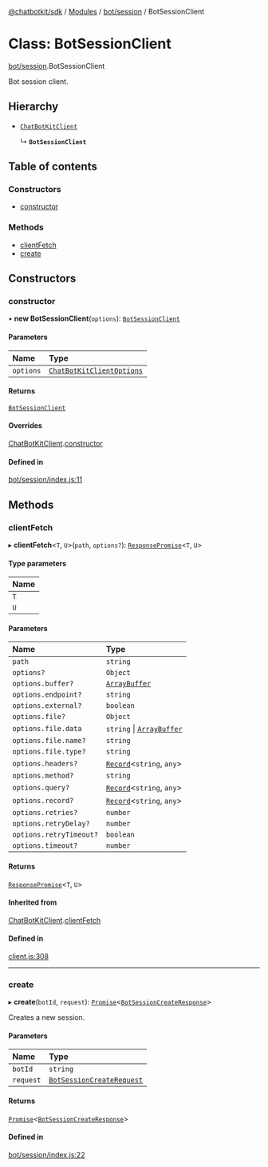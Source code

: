 [@chatbotkit/sdk](../README.md) / [Modules](../modules.md) / [bot/session](../modules/bot_session.md) / BotSessionClient

# Class: BotSessionClient

[bot/session](../modules/bot_session.md).BotSessionClient

Bot session client.

## Hierarchy

- [`ChatBotKitClient`](client.ChatBotKitClient.md)

  ↳ **`BotSessionClient`**

## Table of contents

### Constructors

- [constructor](bot_session.BotSessionClient.md#constructor)

### Methods

- [clientFetch](bot_session.BotSessionClient.md#clientfetch)
- [create](bot_session.BotSessionClient.md#create)

## Constructors

### constructor

• **new BotSessionClient**(`options`): [`BotSessionClient`](bot_session.BotSessionClient.md)

#### Parameters

| Name | Type |
| :------ | :------ |
| `options` | [`ChatBotKitClientOptions`](../interfaces/client.ChatBotKitClientOptions.md) |

#### Returns

[`BotSessionClient`](bot_session.BotSessionClient.md)

#### Overrides

[ChatBotKitClient](client.ChatBotKitClient.md).[constructor](client.ChatBotKitClient.md#constructor)

#### Defined in

[bot/session/index.js:11](https://github.com/chatbotkit/node-sdk/blob/main/packages/sdk/src/bot/session/index.js#L11)

## Methods

### clientFetch

▸ **clientFetch**\<`T`, `U`\>(`path`, `options?`): [`ResponsePromise`](client.ResponsePromise.md)\<`T`, `U`\>

#### Type parameters

| Name |
| :------ |
| `T` |
| `U` |

#### Parameters

| Name | Type |
| :------ | :------ |
| `path` | `string` |
| `options?` | `Object` |
| `options.buffer?` | [`ArrayBuffer`]( https://developer.mozilla.org/docs/Web/JavaScript/Reference/Global_Objects/ArrayBuffer ) |
| `options.endpoint?` | `string` |
| `options.external?` | `boolean` |
| `options.file?` | `Object` |
| `options.file.data` | `string` \| [`ArrayBuffer`]( https://developer.mozilla.org/docs/Web/JavaScript/Reference/Global_Objects/ArrayBuffer ) |
| `options.file.name?` | `string` |
| `options.file.type?` | `string` |
| `options.headers?` | [`Record`]( https://www.typescriptlang.org/docs/handbook/utility-types.html#recordkeys-type )\<`string`, `any`\> |
| `options.method?` | `string` |
| `options.query?` | [`Record`]( https://www.typescriptlang.org/docs/handbook/utility-types.html#recordkeys-type )\<`string`, `any`\> |
| `options.record?` | [`Record`]( https://www.typescriptlang.org/docs/handbook/utility-types.html#recordkeys-type )\<`string`, `any`\> |
| `options.retries?` | `number` |
| `options.retryDelay?` | `number` |
| `options.retryTimeout?` | `boolean` |
| `options.timeout?` | `number` |

#### Returns

[`ResponsePromise`](client.ResponsePromise.md)\<`T`, `U`\>

#### Inherited from

[ChatBotKitClient](client.ChatBotKitClient.md).[clientFetch](client.ChatBotKitClient.md#clientfetch)

#### Defined in

[client.js:308](https://github.com/chatbotkit/node-sdk/blob/main/packages/sdk/src/client.js#L308)

___

### create

▸ **create**(`botId`, `request`): [`Promise`]( https://developer.mozilla.org/docs/Web/JavaScript/Reference/Global_Objects/Promise )\<[`BotSessionCreateResponse`](../modules/bot_session_v1.md#botsessioncreateresponse)\>

Creates a new session.

#### Parameters

| Name | Type |
| :------ | :------ |
| `botId` | `string` |
| `request` | [`BotSessionCreateRequest`](../modules/bot_session_v1.md#botsessioncreaterequest) |

#### Returns

[`Promise`]( https://developer.mozilla.org/docs/Web/JavaScript/Reference/Global_Objects/Promise )\<[`BotSessionCreateResponse`](../modules/bot_session_v1.md#botsessioncreateresponse)\>

#### Defined in

[bot/session/index.js:22](https://github.com/chatbotkit/node-sdk/blob/main/packages/sdk/src/bot/session/index.js#L22)
